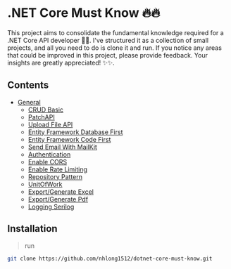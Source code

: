# .NET Core Must Know 🔥🔥
This project aims to consolidate the fundamental knowledge required for a .NET Core API developer 🚀🚀. I've structured it as a collection of small projects, and all you need to do is clone it and run. If you notice any areas that could be improved in this project, please provide feedback. Your insights are greatly appreciated! ✨✨.

## Contents
* [General](https://github.com/nhlong1512/dotnet-core-must-know)
    * [CRUD Basic](https://github.com/nhlong1512/dotnet-core-must-know/tree/main/CRUDBasic)
    * [PatchAPI](https://github.com/nhlong1512/dotnet-core-must-know/tree/main/PatchAPI)
    * [Upload File API](https://github.com/nhlong1512/dotnet-core-must-know/tree/main/UploadFileAPI)
    * [Entity Framework Database First](https://github.com/nhlong1512/dotnet-core-must-know/tree/main/EntityFrameworkDatabaseFirst)
    * [Entity Framework Code First](https://github.com/nhlong1512/dotnet-core-must-know/tree/main/EntityFrameworkCodeFirst)
    * [Send Email With MailKit](https://github.com/nhlong1512/dotnet-core-must-know/tree/main/SendEmail)
    * [Authentication](https://github.com/nhlong1512/dotnet-core-must-know/tree/main/Authentication)
    * [Enable CORS](https://github.com/nhlong1512/dotnet-core-must-know/tree/main/EnableCORS)
    * [Enable Rate Limiting](https://github.com/nhlong1512/dotnet-core-must-know/tree/main/EnableRateLimiting)
    * [Repository Pattern](https://github.com/nhlong1512/dotnet-core-must-know/tree/main/RepositoryPattern)
    * [UnitOfWork](https://github.com/nhlong1512/dotnet-core-must-know/tree/main/UnitOfWork)
    * [Export/Generate Excel](https://github.com/nhlong1512/dotnet-core-must-know/tree/main/ExportGenerateExcel)
    * [Export/Generate Pdf](https://github.com/nhlong1512/dotnet-core-must-know/tree/main/ExportGeneratePdf)
    * [Logging Serilog](https://github.com/nhlong1512/dotnet-core-must-know/tree/main/LoggingSerilog)

## Installation
>run 
```sh
git clone https://github.com/nhlong1512/dotnet-core-must-know.git
```
